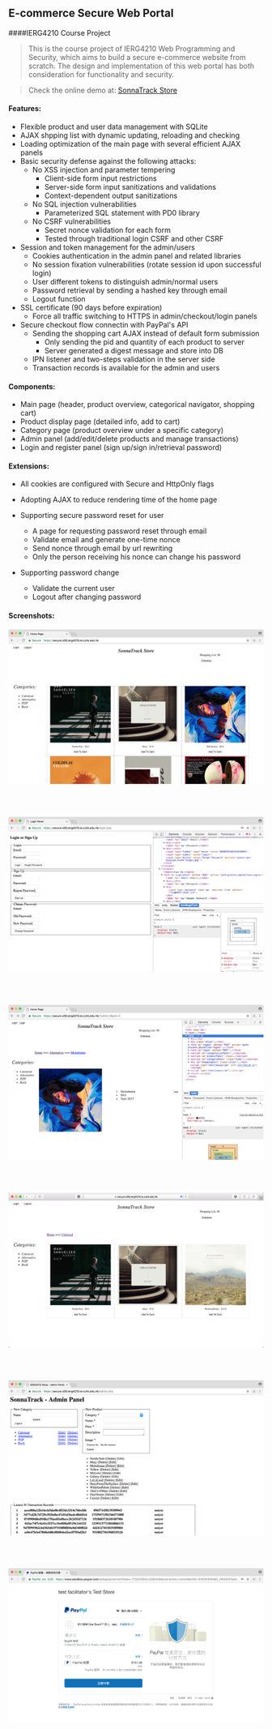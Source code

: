 ## E-commerce Secure Web Portal

####IERG4210 Course Project 

> This is the course project of IERG4210 Web Programming and Security, which aims to build a secure e-commerce website from scratch. The design and implementation of this web portal has both consideration for functionality and security. 

> Check the online demo at: [SonnaTrack Store](http://s56.ierg4210.ie.cuhk.edu.hk)

#### Features:

* Flexible product and user data management with SQLite
* AJAX shpping list with dynamic updating, reloading and checking
* Loading optimization of the main page with several efficient AJAX panels
* Basic security defense against the following attacks:
  * No XSS injection and parameter tempering
    * Client-side form input restrictions
    * Server-side form input sanitizations and validations
    * Context-dependent output sanitizations
  * No SQL injection vulnerabilities
    * Parameterized SQL statement with PD0 library
  * No CSRF vulnerabilities
    * Secret nonce validation for each form
    * Tested through traditional login CSRF and other CSRF
* Session and token management for the admin/users
  * Cookies authentication in the admin panel and related libraries
  * No session fixation vulnerabilities (rotate session id upon successful login)
  * User different tokens to distinguish admin/normal users
  * Password retrieval by sending a hashed key through email
  * Logout function
* SSL certificate (90 days before expiration)
  * Force all traffic switching to HTTPS in admin/checkout/login panels
* Secure checkout flow connectin with PayPal's API
  * Sending the shopping cart AJAX instead of default form submission
    * Only sending the pid and quantity of each product to server
    * Server generated a digest message and store into DB
  * IPN listener and two-steps validation in the server side
  * Transaction records is available for the admin and users

#### Components:

* Main page (header, product overview, categorical navigator, shopping cart)
* Product display page (detailed info, add to cart)
* Category page (product overview under a specific category)
* Admin panel (add/edit/delete products and manage transactions)
* Login and register panel (sign up/sign in/retrieval password)

#### Extensions:

- All cookies are configured with Secure and HttpOnly flags

- Adopting AJAX to reduce rendering time of the home page

- Supporting secure password reset for user

  - A page for requesting password reset through email
  - Validate email and generate one-time nonce
  - Send nonce through email by url rewriting
  - Only the person receiving his nonce can change his password

- Supporting password change

  - Validate the current user
  - Logout after changing password


#### Screenshots:

![Main Page](screenshot/1.png)

<br></br>

![Login and Register Panel](screenshot/2.png)

<br></br>

![Product Info Page](screenshot/3.png)

<br></br>

![Category Page with Navigator](screenshot/4.png)

<br></br>

![Admin Panel](screenshot/5.png)

<br></br>

![Checkout with PayPal](screenshot/6.png)